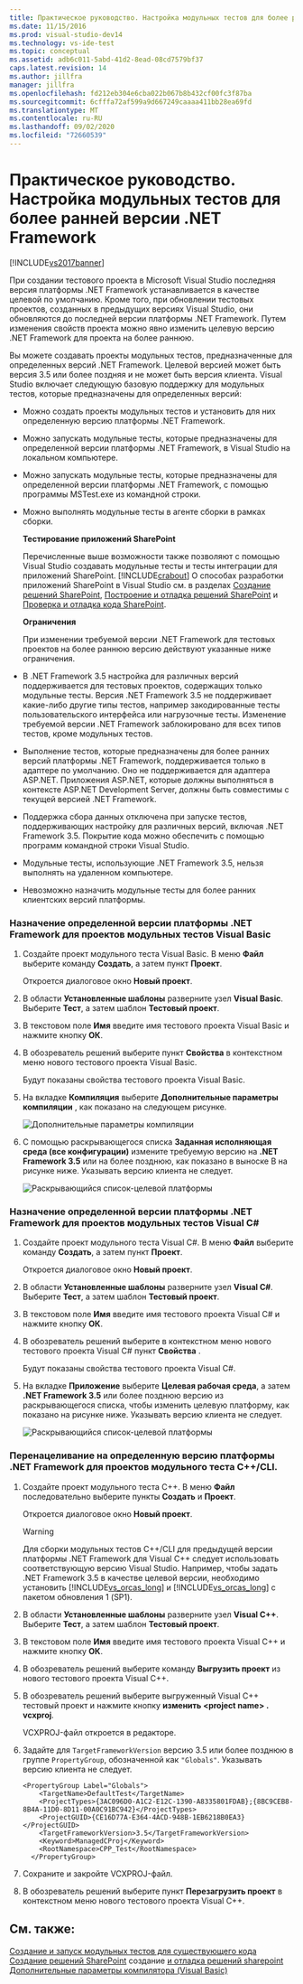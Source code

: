 ```yaml
---
title: Практическое руководство. Настройка модульных тестов для более ранней версии .NET Framework | Документы Майкрософт
ms.date: 11/15/2016
ms.prod: visual-studio-dev14
ms.technology: vs-ide-test
ms.topic: conceptual
ms.assetid: adb6c011-5abd-41d2-8ead-08cd7579bf37
caps.latest.revision: 14
ms.author: jillfra
manager: jillfra
ms.openlocfilehash: fd212eb304e6cba022b067b8b432cf00fc3f87ba
ms.sourcegitcommit: 6cfffa72af599a9d667249caaaa411bb28ea69fd
ms.translationtype: MT
ms.contentlocale: ru-RU
ms.lasthandoff: 09/02/2020
ms.locfileid: "72660539"
---
```

# <a name="how-to-configure-unit-tests-to-target-an-earlier-version-of-the-net-framework"></a>Практическое руководство. Настройка модульных тестов для более ранней версии .NET Framework
[!INCLUDE[vs2017banner](../includes/vs2017banner.md)]

При создании тестового проекта в Microsoft Visual Studio последняя версия платформы .NET Framework устанавливается в качестве целевой по умолчанию. Кроме того, при обновлении тестовых проектов, созданных в предыдущих версиях Visual Studio, они обновляются до последней версии платформы .NET Framework. Путем изменения свойств проекта можно явно изменить целевую версию .NET Framework для проекта на более раннюю.

 Вы можете создавать проекты модульных тестов, предназначенные для определенных версий .NET Framework. Целевой версией может быть версия 3.5 или более поздняя и не может быть версия клиента. Visual Studio включает следующую базовую поддержку для модульных тестов, которые предназначены для определенных версий:

- Можно создать проекты модульных тестов и установить для них определенную версию платформы .NET Framework.

- Можно запускать модульные тесты, которые предназначены для определенной версии платформы .NET Framework, в Visual Studio на локальном компьютере.

- Можно запускать модульные тесты, которые предназначены для определенной версии платформы .NET Framework, с помощью программы MSTest.exe из командной строки.

- Можно выполнять модульные тесты в агенте сборки в рамках сборки.

  **Тестирование приложений SharePoint**

  Перечисленные выше возможности также позволяют с помощью Visual Studio создавать модульные тесты и тесты интеграции для приложений SharePoint. [!INCLUDE[crabout](../includes/crabout-md.md)] О способах разработки приложений SharePoint в Visual Studio см. в разделах [Создание решений SharePoint](https://msdn.microsoft.com/library/4bfb1e59-97c9-4594-93f8-3068b4eb9631), [Построение и отладка решений SharePoint](https://msdn.microsoft.com/library/c9e7c9ab-4eb3-40cd-a9b9-6c2a896f70ae) и [Проверка и отладка кода SharePoint](https://msdn.microsoft.com/library/b5f3bce2-6a51-41b1-a292-9e384bae420c).

  **Ограничения**

  При изменении требуемой версии .NET Framework для тестовых проектов на более раннюю версию действуют указанные ниже ограничения.

- В .NET Framework 3.5 настройка для различных версий поддерживается для тестовых проектов, содержащих только модульные тесты. Версия .NET Framework 3.5 не поддерживает какие-либо другие типы тестов, например закодированные тесты пользовательского интерфейса или нагрузочные тесты. Изменение требуемой версии .NET Framework заблокировано для всех типов тестов, кроме модульных тестов.

- Выполнение тестов, которые предназначены для более ранних версий платформы .NET Framework, поддерживается только в адаптере по умолчанию. Оно не поддерживается для адаптера ASP.NET. Приложения ASP.NET, которые должны выполняться в контексте ASP.NET Development Server, должны быть совместимы с текущей версией .NET Framework.

- Поддержка сбора данных отключена при запуске тестов, поддерживающих настройку для различных версий, включая .NET Framework 3.5. Покрытие кода можно обеспечить с помощью программ командной строки Visual Studio.

- Модульные тесты, использующие .NET Framework 3.5, нельзя выполнять на удаленном компьютере.

- Невозможно назначить модульные тесты для более ранних клиентских версий платформы.

### <a name="re-targeting-to-a-specific-version-of-the-net-framework-for-visual-basic-unit-test-projects"></a>Назначение определенной версии платформы .NET Framework для проектов модульных тестов Visual Basic

1. Создайте проект модульного теста Visual Basic. В меню **Файл** выберите команду **Создать**, а затем пункт **Проект**.

     Откроется диалоговое окно **Новый проект**.

2. В области **Установленные шаблоны** разверните узел **Visual Basic**. Выберите **Тест**, а затем шаблон **Тестовый проект**.

3. В текстовом поле **Имя** введите имя тестового проекта Visual Basic и нажмите кнопку **ОК**.

4. В обозреватель решений выберите пункт **Свойства** в контекстном меню нового тестового проекта Visual Basic.

     Будут показаны свойства тестового проекта Visual Basic.

5. На вкладке **Компиляция** выберите **Дополнительные параметры компиляции** , как показано на следующем рисунке.

     ![Дополнительные параметры компиляции](../test/media/howtoconfigureunittest35frameworka.png "HowToConfigureUnitTest35FrameworkA")

6. С помощью раскрывающегося списка **Заданная исполняющая среда (все конфигурации)** измените требуемую версию на **.NET Framework 3.5** или на более позднюю, как показано в выноске В на рисунке ниже. Указывать версию клиента не следует.

     ![Раскрывающийся список&#45;целевой платформы](../test/media/howtoconfigureunitest35frameworkstepb.png "HowToConfigureUniTest35FrameworkStepB")

### <a name="re-targeting-to-a-specific-version-of-the-net-framework-for-visual-c-unit-test-projects"></a>Назначение определенной версии платформы .NET Framework для проектов модульных тестов Visual C#

1. Создайте проект модульного теста Visual C#. В меню **Файл** выберите команду **Создать**, а затем пункт **Проект**.

     Откроется диалоговое окно **Новый проект**.

2. В области **Установленные шаблоны** разверните узел **Visual C#**. Выберите **Тест**, а затем шаблон **Тестовый проект**.

3. В текстовом поле **Имя** введите имя тестового проекта Visual C# и нажмите кнопку **ОК**.

4. В обозреватель решений выберите в контекстном меню нового тестового проекта Visual C# пункт **Свойства** .

     Будут показаны свойства тестового проекта Visual C#.

5. На вкладке **Приложение** выберите **Целевая рабочая среда**, а затем **.NET Framework 3.5** или более позднюю версию из раскрывающегося списка, чтобы изменить целевую платформу, как показано на рисунке ниже. Указывать версию клиента не следует.

     ![Раскрывающийся список&#45;целевой платформы](../test/media/howtoconfigureunittest35frameworkcsharp.png "HowToConfigureUnitTest35FrameworkCSharp")

### <a name="re-targeting-to-a-specific-version-of-the-net-framework-for-ccli-unit-test-projects"></a>Перенацеливание на определенную версию платформы .NET Framework для проектов модульного теста C++/CLI.

1. Создайте проект модульного теста C++. В меню **Файл** последовательно выберите пункты **Создать** и **Проект**.

     Откроется диалоговое окно **Новый проект**.

    > [!WARNING]
    > Для сборки модульных тестов C++/CLI для предыдущей версии платформы .NET Framework для Visual C++ следует использовать соответствующую версию Visual Studio. Например, чтобы задать .NET Framework 3.5 в качестве целевой версии, необходимо установить [!INCLUDE[vs_orcas_long](../includes/vs-orcas-long-md.md)] и [!INCLUDE[vs_orcas_long](../includes/vs-orcas-long-md.md)] с пакетом обновления 1 (SP1).

2. В области **Установленные шаблоны** разверните узел **Visual C++**. Выберите **Тест**, а затем шаблон **Тестовый проект**.

3. В текстовом поле **Имя** введите имя тестового проекта Visual C++ и нажмите кнопку **ОК**.

4. В обозреватель решений выберите команду **Выгрузить проект** из нового тестового проекта Visual C++.

5. В обозреватель решений выберите выгруженный Visual C++ тестовый проект и нажмите кнопку **изменить \<project name> . vcxproj**.

     VCXPROJ-файл откроется в редакторе.

6. Задайте для `TargetFrameworkVersion` версию 3.5 или более позднюю в группе `PropertyGroup`, обозначенной как `"Globals"`. Указывать версию клиента не следует.

    ```
    <PropertyGroup Label="Globals">
        <TargetName>DefaultTest</TargetName>
        <ProjectTypes>{3AC096D0-A1C2-E12C-1390-A8335801FDAB};{8BC9CEB8-8B4A-11D0-8D11-00A0C91BC942}</ProjectTypes>
        <ProjectGUID>{CE16D77A-E364-4ACD-948B-1EB6218B0EA3}</ProjectGUID>
        <TargetFrameworkVersion>3.5</TargetFrameworkVersion>
        <Keyword>ManagedCProj</Keyword>
        <RootNamespace>CPP_Test</RootNamespace>
      </PropertyGroup>

    ```

7. Сохраните и закройте VCXPROJ-файл.

8. В обозреватель решений выберите пункт **Перезагрузить проект** в контекстном меню нового тестового проекта Visual C++.

## <a name="see-also"></a>См. также:
 [Создание и запуск модульных тестов для существующего кода](https://msdn.microsoft.com/e8370b93-085b-41c9-8dec-655bd886f173) [Создание решений SharePoint](https://msdn.microsoft.com/library/4bfb1e59-97c9-4594-93f8-3068b4eb9631) создание [и отладка решений sharepoint](https://msdn.microsoft.com/library/c9e7c9ab-4eb3-40cd-a9b9-6c2a896f70ae) [Дополнительные параметры компилятора (Visual Basic)](../ide/reference/advanced-compiler-settings-dialog-box-visual-basic.md)
